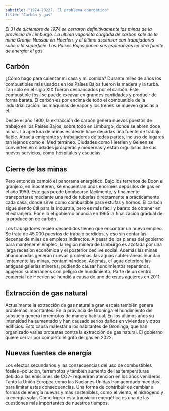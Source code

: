 ```yaml
---
subtitle: "1974-2022?. El problema energético"
title: "Carbón y gas"
---
```


_El 31 de diciembre de 1974 se cerraron definitivamente las minas de la
provincia de Limburgo. La última vagoneta cargada de carbón sale de la
mina Oranje-Nassau en Heerlen, y el último ascensor con trabajadores
sube a la superficie. Los Países Bajos ponen sus esperanzas en otra
fuente de energía: el gas._

## Carbón

¿Cómo hago para calentar mi casa y mi comida? Durante miles de años los
combustibles más usados en los Países Bajos fueron la madera y la turba.
Tan sólo en el siglo XIX fueron desbancados por el carbón. Este
combustible fósil se puede excavar en grandes cantidades y producir de
forma barata. El carbón es por encima de todo el combustible de la
industrialización: las máquinas de vapor y los trenes se mueven gracias
a él.

Desde el año 1900, la extracción de carbón genera nuevos puestos de
trabajo en los Países Bajos, sobre todo en Limburgo, donde se abren doce
minas. La apertura de minas es desde hace décadas una fuente de trabajo
fiable. Atrae a emigrantes y trabajadores de todas partes, incluso de
lugares tan lejanos como el Mediterráneo. Ciudades como Heerlen y Geleen
se convierten en ciudades prósperas y modernas y están orgullosas de sus
nuevos servicios, como hospitales y escuelas.

## Cierre de las minas

Pero entonces cambió el panorama energético. Bajo los terrenos de Boon
el granjero, en Slochteren, se encuentran unos enormes depósitos de gas
en el año 1959. Este gas puede bombearse fácilmente, y finalmente
transportarse mediante una red de tuberías directamente a prácticamente
cada casa, donde sirve como combustible para estufas y hornos. El carbón
sigue siendo útil para la industria, pero es más fácil y barato de
obtener en el extranjero. Por ello el gobierno anuncia en 1965 la
finalización gradual de la producción de carbón.

Los trabajadores recién despedidos tienen que encontrar un nuevo empleo.
Se trata de 45.000 puestos de trabajo perdidos, y eso sin contar las
decenas de miles de empleos indirectos. A pesar de los planes del
gobierno para mantener el empleo, la región minera de Limburgo es
azotada por una larga recesión económica y el posterior declive social.
Además las minas abandonadas generan nuevos problemas: las aguas
subterráneas inundan lentamente las minas, contaminándose. Además, el
agua deteriora las antiguas galerías mineras, pudiendo causar
hundimientos repentinos, agujeros subterráneos con peligro de
hundimiento. Parte de un centro comercial de Heerlen se hundió a causa
de uno de estos agujeros en 2011.

## Extracción de gas natural

Actualmente la extracción de gas natural a gran escala también genera
problemas importantes. En la provincia de Groninga el hundimiento del
subsuelo genera terremotos de manera habitual. En los últimos años su
intensidad ha aumentado y han causado serios daños en viviendas y otros
edificios. Esto causa malestar a los habitantes de Groninga, que han
organizado varias protestas contra la extracción de gas natural. El
gobierno quiere cerrar por completo el grifo del gas en 2022.

## Nuevas fuentes de energía

Los efectos secundarios y las consecuencias del uso de combustibles
fósiles -polución, terremotos y también aumento de las temperaturas
debido a las emisiones de CO2- requerirán atención en los años
venideros. Tanto la Unión Europea como las Naciones Unidas han acordado
medidas para limitar estas consecuencias. Una forma de contribuir es
cambiar a formas de energía nuevas y más sostenibles, como el viento, el
hidrógeno y la energía solar. Cómo lograr esta transición energética es
una de las cuestiones más importantes de nuestros tiempos.
